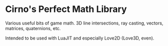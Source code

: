 Cirno's Perfect Math Library
====

Various useful bits of game math. 3D line intersections, ray casting, vectors, matrices, quaternions, etc.

Intended to be used with LuaJIT and especially Love2D (Love3D, even).
